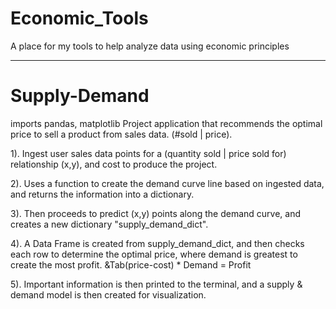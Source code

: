 # Economic_Tools
A place for my tools to help analyze data using economic principles

---------------------------------------------------------------------

# Supply-Demand
imports pandas, matplotlib
Project application that recommends the optimal price to sell a product from sales data. (#sold | price).

1). Ingest user sales data points for a (quantity sold | price sold for) relationship (x,y), and cost to produce the project.

2). Uses a function to create the demand curve line based on ingested data, and returns the information into a dictionary.

3). Then proceeds to predict (x,y) points along the demand curve, and creates a new dictionary "supply_demand_dict".

4). A Data Frame is created from supply_demand_dict, and then checks each row to determine the optimal price, where demand is greatest to create the most profit.
        &Tab(price-cost) * Demand = Profit

5). Important information is then printed to the terminal, and a supply & demand model is then created for visualization.
